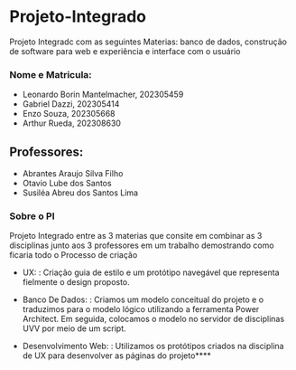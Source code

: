 # Projeto-Integrado
Projeto Integradc com as seguintes Materias: banco de dados, construção de software para web e experiência e interface com o usuário

### Nome e Matricula:
- Leonardo Borin Mantelmacher, 202305459
- Gabriel Dazzi, 202305414
- Enzo Souza, 202305668
- Arthur Rueda, 202308630

## Professores:
- Abrantes Araujo Silva Filho
- Otavio Lube dos Santos
- Susiléa Abreu dos Santos Lima


### Sobre o PI
Projeto Integrado entre as 3 materias que consite em combinar as 3 disciplinas junto aos 3 professores em um trabalho demostrando como ficaria todo o Processo de criação

- UX:
  : Criação guia de estilo e um protótipo navegável que representa fielmente o design proposto.

- Banco De Dados:
  : Criamos um modelo conceitual do projeto e o traduzimos para o modelo lógico utilizando a ferramenta Power Architect. Em seguida, colocamos o modelo no servidor de disciplinas UVV por meio de um script.

- Desenvolvimento Web:
: Utilizamos os protótipos criados na disciplina de UX para desenvolver as páginas do projeto****






